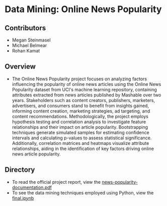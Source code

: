 # Data Mining: Online News Popularity

## Contributors
* Megan Steinmasel
* Michael Belmear
* Rohan Kamat

## Overview

* The Online News Popularity project focuses on analyzing factors influencing the popularity of online news articles using the Online News Popularity dataset from UCI's machine learning repository, containing attributes extracted from news articles published by Mashable over two years. Stakeholders such as content creators, publishers, marketers, advertisers, and consumers stand to benefit from insights gained, informing content creation, marketing strategies, ad targeting, and content recommendations. Methodologically, the project employs hypothesis testing and correlation analysis to investigate feature relationships and their impact on article popularity. Bootstrapping techniques generate simulated samples for estimating confidence intervals and calculating p-values to assess statistical significance. Additionally, correlation matrices and heatmaps visualize attribute relationships, aiding in the identification of key factors driving online news article popularity.

## Directory

* To read the official project report, view the [news-popularity-documentation.pdf](news-popularity-documentation.pdf)
* To see the data mining techniques employed using Python, view the [final.ipynb](final.ipynb)



